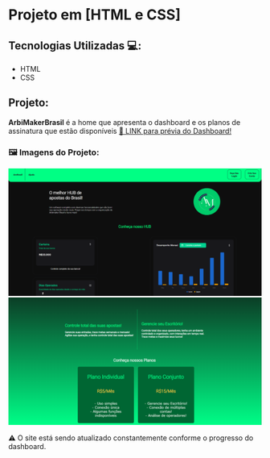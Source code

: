 # Projeto em [HTML e CSS]

## Tecnologias Utilizadas 💻:

- HTML 
- CSS

## Projeto:

**ArbiMakerBrasil** é a home que apresenta o dashboard e os planos de assinatura que estão disponíveis
[🔗 LINK para prévia do Dashboard!](https://youtu.be/F52lYQiOvwU)

### 🖼️ Imagens do Projeto:
![Primeira Parte](./ArbimakerBrasilFotos/arbihome1.png)
![Segunda Parte](./ArbimakerBrasilFotos/arbihome2.png)

⚠️ O site está sendo atualizado constantemente conforme o progresso do dashboard.
